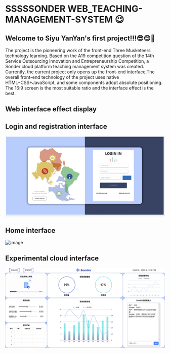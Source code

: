 # SSSSSONDER WEB_TEACHING-MANAGEMENT-SYSTEM 😉
## Welcome to Siyu YanYan's first project!!!😎😊🤗
The project is the pioneering work of the front-end Three Musketeers technology learning. Based on the A19 competition question of the 14th Service Outsourcing Innovation and Entrepreneurship Competition, a Sonder cloud platform teaching management system was created. Currently, the current project only opens up the front-end interface.The overall front-end technology of the project uses native HTML+CSS+JavaScript, and some components adopt absolute positioning. The 16:9 screen is the most suitable ratio and the interface effect is the best.

## Web interface effect display
## Login and registration interface
![image](https://github.com/SGYSY/web_Teaching-Management-System/blob/main/readme_pic/Picture2.png)
## Home interface
![image](https://github.com/SGYSY/web_Teaching-Management-System/blob/main/readme_pic/Picture3.png)
## Experimental cloud interface
![image](https://github.com/SGYSY/web_Teaching-Management-System/blob/main/readme_pic/Picture1.png)
